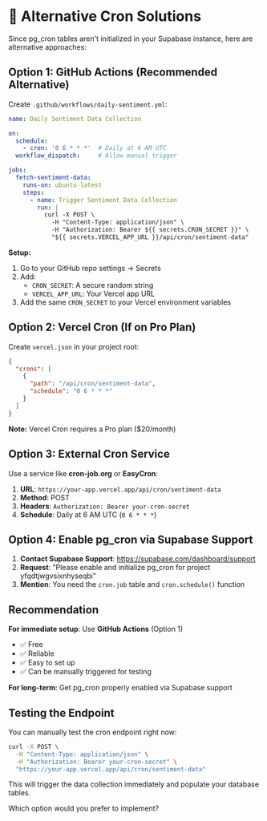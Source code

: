 # 🔄 Alternative Cron Solutions

Since pg_cron tables aren't initialized in your Supabase instance, here are alternative approaches:

## Option 1: GitHub Actions (Recommended Alternative)

Create `.github/workflows/daily-sentiment.yml`:

```yaml
name: Daily Sentiment Data Collection

on:
  schedule:
    - cron: '0 6 * * *'  # Daily at 6 AM UTC
  workflow_dispatch:     # Allow manual trigger

jobs:
  fetch-sentiment-data:
    runs-on: ubuntu-latest
    steps:
      - name: Trigger Sentiment Data Collection
        run: |
          curl -X POST \
            -H "Content-Type: application/json" \
            -H "Authorization: Bearer ${{ secrets.CRON_SECRET }}" \
            "${{ secrets.VERCEL_APP_URL }}/api/cron/sentiment-data"
```

**Setup:**
1. Go to your GitHub repo settings → Secrets
2. Add:
   - `CRON_SECRET`: A secure random string
   - `VERCEL_APP_URL`: Your Vercel app URL
3. Add the same `CRON_SECRET` to your Vercel environment variables

## Option 2: Vercel Cron (If on Pro Plan)

Create `vercel.json` in your project root:

```json
{
  "crons": [
    {
      "path": "/api/cron/sentiment-data",
      "schedule": "0 6 * * *"
    }
  ]
}
```

**Note:** Vercel Cron requires a Pro plan ($20/month)

## Option 3: External Cron Service

Use a service like **cron-job.org** or **EasyCron**:

1. **URL**: `https://your-app.vercel.app/api/cron/sentiment-data`
2. **Method**: POST
3. **Headers**: `Authorization: Bearer your-cron-secret`
4. **Schedule**: Daily at 6 AM UTC (`0 6 * * *`)

## Option 4: Enable pg_cron via Supabase Support

1. **Contact Supabase Support**: https://supabase.com/dashboard/support
2. **Request**: "Please enable and initialize pg_cron for project yfqdtjwgvsixnhyseqbi"
3. **Mention**: You need the `cron.job` table and `cron.schedule()` function

## Recommendation

**For immediate setup**: Use **GitHub Actions** (Option 1)
- ✅ Free
- ✅ Reliable
- ✅ Easy to set up
- ✅ Can be manually triggered for testing

**For long-term**: Get pg_cron properly enabled via Supabase support

## Testing the Endpoint

You can manually test the cron endpoint right now:

```bash
curl -X POST \
  -H "Content-Type: application/json" \
  -H "Authorization: Bearer your-cron-secret" \
  "https://your-app.vercel.app/api/cron/sentiment-data"
```

This will trigger the data collection immediately and populate your database tables.

Which option would you prefer to implement?


